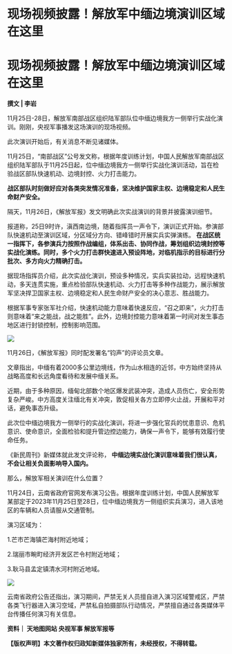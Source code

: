 # 现场视频披露！解放军中缅边境演训区域在这里

# 现场视频披露！解放军中缅边境演训区域在这里

**撰文 | 李岩**

11月25日-28日，解放军南部战区组织陆军部队位中缅边境我方一侧举行实战化演训。刚刚，央视军事播发这场演训的现场视频。

此次演训开始后，有关消息不断见诸媒体。

11月25日，“南部战区”公号发文称，根据年度训练计划，中国人民解放军南部战区组织陆军部队于11月25日起，位中缅边境我方一侧举行实战化演训活动，旨在检验战区部队快速机动、边境封控、火力打击能力。

**战区部队时刻做好应对各类突发情况准备，坚决维护国家主权、边境稳定和人民生命财产安全。**

隔天，11月26日，《解放军报》发文明确此次实战演训的背景并披露演训细节。

报道称，25日9时许，滇西南边境，随着指挥员一声令下，演训正式开始。参演部队快速机动至演训区域，分区域分方向、错峰错时开展实兵实弹演练。
**在战区统一指挥下，各参演兵力按照作战编组，体系出击、协同作战，筹划组织边境封控等实战化演练。同时，多个火力打击群快速进入预设阵地，对临机指示的目标进行分批次、多方向火力精确打击。**

据现场指挥员介绍，此次实战化演训，预设多种情况，实兵实装拉动，远程快速机动，多天连贯实施，重点检验部队快速机动、火力打击等多种作战能力，展示解放军坚决捍卫国家主权、边境稳定和人民生命财产安全的决心意志、胜战能力。

根据军事专家张军社介绍，快速机动能力意味着快速反应，“召之即来”，火力打击则意味着“来之能战，战之能胜”。此外，边境封控能力意味着第一时间对发生事态地区进行封锁控制，控制影响范围。

![](https://inews.gtimg.com/news_bt/OW50eWiSR3NRiZ1A4or8Ep0u52Ih9Y3uB5pyJI-W9SmrsAA/1000)

11月26日，《解放军报》同时配发署名“钧声”的评论员文章。

文章指出，中缅有着2000多公里边境线，作为山水相连的近邻，中方始终坚持从战略高度和长远角度看待和发展中缅关系。

近期，由于多种原因，缅甸北部数个地区爆发武装冲突，造成人员伤亡，安全形势复杂严峻。中方高度关注缅北有关冲突，敦促相关各方立即停火止战，开展和平对话，避免事态升级。

此次位中缅边境我方一侧举行的实战化演训，将进一步强化官兵的忧患意识、危机意识、使命意识，全面检验和提升管边控边能力，确保一声令下，能够有效履行使命任务。

《新民周刊》新媒体就此发文评论称， **中缅边境实战化演训意味着我们很认真，不会让相关负面影响导入国内。**

那么，解放军相关演训在什么位置？

11月24日，云南省政府官网发布演习公告。根据年度训练计划，中国人民解放军某部定于2023年11月25日至28日，位中缅边境我方一侧组织实兵演习，进入该地区的车辆和人员请服从交通管制。

演习区域为：

1.芒市芒海镇芒海村附近地域；

2.瑞丽市畹町经济开发区芒令村附近地域；

3.耿马县孟定镇清水河村附近地域。

![](https://inews.gtimg.com/news_bt/OmD1jfyFYQWlena3qGmZrGcTMyKcQJJC0kQG86foMaSb4AA/1000)

云南省政府公告还指出，演习期间，严禁无关人员擅自进入演习区域警戒区，严禁各类飞行器进入演习空域，严禁私自拍摄部队行动情况，严禁擅自通过各类媒体平台传播任何演习有关信息。

**资料｜ 天地图网站 央视军事 解放军报等**

**【版权声明】本文著作权归政知新媒体独家所有，未经授权，不得转载。**

